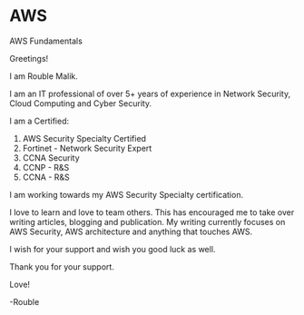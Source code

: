 # AWS
AWS Fundamentals

Greetings!

I am Rouble Malik.

I am an IT professional of over 5+ years of experience in Network Security, Cloud Computing and Cyber Security.

I am a Certified:
1. AWS Security Specialty Certified
2. Fortinet - Network Security Expert
3. CCNA Security
4. CCNP - R&S
5. CCNA - R&S

I am working towards my AWS Security Specialty certification. 

I love to learn and love to team others. This has encouraged me to take over writing articles, blogging and publication. My writing currently focuses on AWS Security, AWS architecture and anything that touches AWS. 

I wish for your support and wish you good luck as well.

Thank you for your support.

Love!

-Rouble

